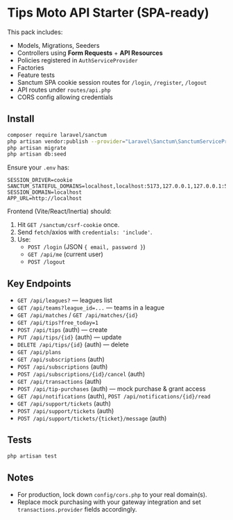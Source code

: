 # Tips Moto API Starter (SPA-ready)

This pack includes:
- Models, Migrations, Seeders
- Controllers using **Form Requests** + **API Resources**
- Policies registered in `AuthServiceProvider`
- Factories
- Feature tests
- Sanctum SPA cookie session routes for `/login`, `/register`, `/logout`
- API routes under `routes/api.php`
- CORS config allowing credentials

## Install

```bash
composer require laravel/sanctum
php artisan vendor:publish --provider="Laravel\Sanctum\SanctumServiceProvider"
php artisan migrate
php artisan db:seed
```

Ensure your `.env` has:

```
SESSION_DRIVER=cookie
SANCTUM_STATEFUL_DOMAINS=localhost,localhost:5173,127.0.0.1,127.0.0.1:5173
SESSION_DOMAIN=localhost
APP_URL=http://localhost
```

Frontend (Vite/React/Inertia) should:
1. Hit `GET /sanctum/csrf-cookie` once.
2. Send `fetch`/axios with `credentials: 'include'`.
3. Use:
   - `POST /login` (JSON `{ email, password }`)
   - `GET /api/me` (current user)
   - `POST /logout`

## Key Endpoints

- `GET /api/leagues?` — leagues list
- `GET /api/teams?league_id=...` — teams in a league
- `GET /api/matches` / `GET /api/matches/{id}`
- `GET /api/tips?free_today=1`
- `POST /api/tips` (auth) — create
- `PUT /api/tips/{id}` (auth) — update
- `DELETE /api/tips/{id}` (auth) — delete
- `GET /api/plans`
- `GET /api/subscriptions` (auth)
- `POST /api/subscriptions` (auth)
- `POST /api/subscriptions/{id}/cancel` (auth)
- `GET /api/transactions` (auth)
- `POST /api/tip-purchases` (auth) — mock purchase & grant access
- `GET /api/notifications` (auth), `POST /api/notifications/{id}/read`
- `GET /api/support/tickets` (auth)
- `POST /api/support/tickets` (auth)
- `POST /api/support/tickets/{ticket}/message` (auth)

## Tests

```bash
php artisan test
```

## Notes
- For production, lock down `config/cors.php` to your real domain(s).
- Replace mock purchasing with your gateway integration and set `transactions.provider` fields accordingly.
